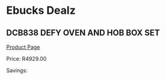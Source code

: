 
# Ebucks Dealz
## DCB838 DEFY OVEN AND HOB BOX SET
[Product Page](https://www.ebucks.com/web/shop/productSelected.do?prodId=1232927191&catId=704989856)

Price: R4929.00

Savings: 


	